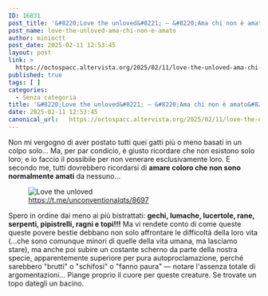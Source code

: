 ```yaml
---
ID: 16831
post_title: '&#8220;Love the unloved&#8221; — &#8220;Ama chi non è amato&#8221;'
post_name: love-the-unloved-ama-chi-non-e-amato
author: minioctt
post_date: 2025-02-11 12:53:45
layout: post
link: >
  https://octospacc.altervista.org/2025/02/11/love-the-unloved-ama-chi-non-e-amato/
published: true
tags: [ ]
categories:
  - Senza categoria
title: '&#8220;Love the unloved&#8221; — &#8220;Ama chi non è amato&#8221;'
date: 2025-02-11 12:53:45
canonical_url:   https://octospacc.altervista.org/2025/02/11/love-the-unloved-ama-chi-non-e-amato/
---
```

<!-- wp:paragraph -->
<p>Non mi vergogno di aver postato tutti quei gatti più o meno basati in un colpo solo... Ma, per par condicio, è giusto ricordare che non esistono solo loro; e io faccio il possibile per non venerare esclusivamente loro. E secondo me, tutti dovrebbero ricordarsi di <strong>amare coloro che non sono normalmente amati</strong> da nessuno...</p>
<!-- /wp:paragraph -->

<!-- wp:paragraph -->
<p></p>
<!-- /wp:paragraph -->

<!-- wp:image {"id":16832,"sizeSlug":"full","linkDestination":"none"} -->
<figure class="wp-block-image size-full"><img src="{{site.cdnurl}}/assets/uploads/2025/02/image-40.png" alt="Love the unloved" class="wp-image-16832"/><figcaption class="wp-element-caption"><a href="https://t.me/unconventionalqts/8697">https://t.me/unconventionalqts/8697</a></figcaption></figure>
<!-- /wp:image -->

<!-- wp:paragraph -->
<p></p>
<!-- /wp:paragraph -->

<!-- wp:paragraph -->
<p>Spero in ordine dai meno ai più bistrattati: <strong>gechi, lumache, lucertole, rane, serpenti, pipistrelli, ragni e topi!!!</strong> Ma vi rendete conto di come queste queste povere bestie debbano non solo affrontare le difficoltà della loro vita (...che sono comunque minori di quelle della vita umana, ma lasciamo stare), ma anche poi subire un costante scherno da parte della nostra specie, apparentemente superiore per pura autoproclamazione, perché sarebbero "brutti" o "schifosi" o "fanno paura" — notare l'assenza totale di argomentazioni... Piange proprio il cuore per queste creature. Se trovate un topo dategli un bacino.</p>
<!-- /wp:paragraph -->